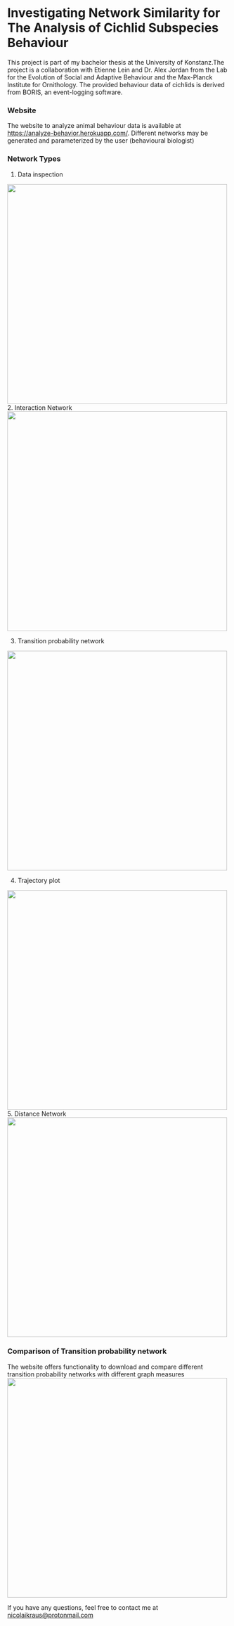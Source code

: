 
# Investigating Network Similarity for The Analysis of Cichlid Subspecies Behaviour

This project is part of my bachelor thesis at the University of Konstanz.The project is a collaboration with Etienne Lein and Dr. Alex Jordan from the Lab for the Evolution of Social and Adaptive Behaviour and the Max-Planck Institute for Ornithology. The provided behaviour data of cichlids is derived from BORIS, an event-logging software.

### Website
The website to analyze animal behaviour data is available at https://analyze-behavior.herokuapp.com/. Different networks may be generated and parameterized by the user (behavioural biologist)

### Network Types
1. Data inspection
<img src ="https://user-images.githubusercontent.com/49905943/139040601-7214c264-c7d9-4d4a-936b-a2dfc585bfe2.png" width="500" height="500">
2. Interaction Network
<img src ="https://user-images.githubusercontent.com/49905943/139040706-2e1c8245-3d79-4501-8436-2b010548ece9.png" width="500" height="500">

3. Transition probability network
<img src ="https://user-images.githubusercontent.com/49905943/139042763-b7d1b40e-c0ad-41cc-bb2f-a79af6dfb00e.png" width="500" height="500">

4. Trajectory plot
<img src ="https://user-images.githubusercontent.com/49905943/139042100-2cb708de-298c-4964-a0ed-1e89f3533118.png" width="500" height="500">
5. Distance Network
<img src ="https://user-images.githubusercontent.com/49905943/139042148-54ad615e-bfb9-45ee-9faf-37ca526448d5.png" width="500" height="500">


### Comparison of Transition probability network
The website offers functionality to download and compare different transition probability networks with different graph measures 
<img src ="https://user-images.githubusercontent.com/49905943/139043615-c53c224f-0986-45bf-a51b-8ee46144249e.png" width="500" height="500">


If you have any questions, feel free to contact me at nicolaikraus@protonmail.com
